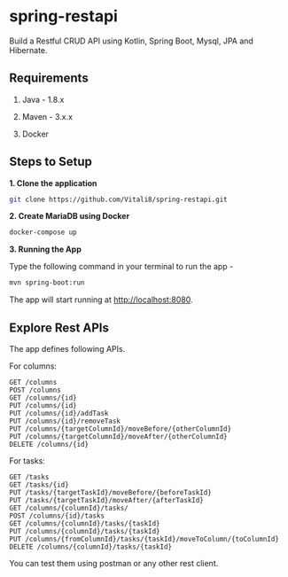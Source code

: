 # spring-restapi
Build a Restful CRUD API using Kotlin, Spring Boot, Mysql, JPA and Hibernate.

## Requirements

1. Java - 1.8.x

2. Maven - 3.x.x

3. Docker

## Steps to Setup

**1. Clone the application**

```bash
git clone https://github.com/Vitali8/spring-restapi.git
```

**2. Create MariaDB using Docker**
```bash
docker-compose up
```

**3. Running the App**

Type the following command in your terminal to run the app -

```bash
mvn spring-boot:run
```

The app will start running at <http://localhost:8080>.

## Explore Rest APIs

The app defines following APIs.

For columns:

    GET /columns
    POST /columns
    GET /columns/{id}
    PUT /columns/{id}
    PUT /columns/{id}/addTask
    PUT /columns/{id}/removeTask
    PUT /columns/{targetColumnId}/moveBefore/{otherColumnId}
    PUT /columns/{targetColumnId}/moveAfter/{otherColumnId}
    DELETE /columns/{id}

For tasks:

    GET /tasks
    GET /tasks/{id}
    PUT /tasks/{targetTaskId}/moveBefore/{beforeTaskId}
    PUT /tasks/{targetTaskId}/moveAfter/{afterTaskId}
    GET /columns/{columnId}/tasks/
    POST /columns/{id}/tasks
    GET /columns/{columnId}/tasks/{taskId}
    PUT /columns/{columnId}/tasks/{taskId}
    PUT /columns/{fromColumnId}/tasks/{taskId}/moveToColumn/{toColumnId}
    DELETE /columns/{columnId}/tasks/{taskId}


You can test them using postman or any other rest client.
